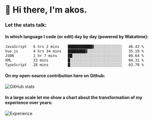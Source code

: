 # 👋 Hi there, I'm akos. 


### Let the stats talk:


#### In which language I code (or edit) day by day (powered by Wakatime): 

<!--START_SECTION:waka-->

```txt
JavaScript   6 hrs 2 mins    ███████████▓░░░░░░░░░░░░░   46.43 %
Vue.js       4 hrs 34 mins   ████████▓░░░░░░░░░░░░░░░░   35.19 %
JSON         1 hr 7 mins     ██░░░░░░░░░░░░░░░░░░░░░░░   08.64 %
XML          33 mins         █░░░░░░░░░░░░░░░░░░░░░░░░   04.31 %
TypeScript   28 mins         █░░░░░░░░░░░░░░░░░░░░░░░░   03.70 %
```

<!--END_SECTION:waka-->

#### On my open-source contribution here on Github:
 
![GitHub stats](https://github-readme-stats.vercel.app/api?username=akosbalasko)

#### In a large scale let me show a chart about the transformation of my experience over years:   

![Experience](https://cr-skills-chart-widget.azurewebsites.net/api/api?username=akosbalasko)
